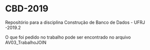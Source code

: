 # CBD-2019
Repositório para a disciplina Construção de Banco de Dados - UFRJ -2019.2

O que foi pedido no trabalho pode ser encontrado no arquivo AV03_TrabalhoJOIN

